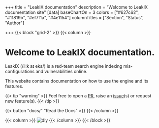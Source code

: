 +++
title = "LeakIX documentation"
description = "Welcome to LeakIX documentation site"
[data]
baseChartOn = 3
colors = ["#627c62", "#11819b", "#ef7f1a", "#4e1154"]
columnTitles = ["Section", "Status", "Author"]


+++
{{< block "grid-2" >}}
{{< column >}}

# Welcome to LeakIX documentation.

LeakIX (/liːk aɪ eks/) is a red-team search engine indexing mis-configurations and vulnerabilities online.

This website contains documentation on how to use the engine and its features.

{{< tip "warning" >}}
Feel free to open a [PR](https://github.com/LeakIX/DocSite/pulls), raise an [issue](https://github.com/LeakIX/DocSite/issues/new/choose "Open a Github Issue")(s) or request new feature(s).
{{< /tip >}}

<!--
{{< tip >}}
You can generate diagrams, flowcharts, and piecharts from text in a similar manner as markdown using [mermaid](./docs/compose/mermaid/).

Or, [generate graphs, charts](docs/compose/graphs-charts-tables/#show-a-pie-doughnut--bar-chart-at-once) and tables from a csv, ~~or a json~~ file.
{{< /tip >}}
-->
{{< button "docs/" "Read the Docs" >}}
{{< /column >}}

{{< column >}}
![diy](/images/leakix-welcome.png)
{{< /column >}}
{{< /block >}}
